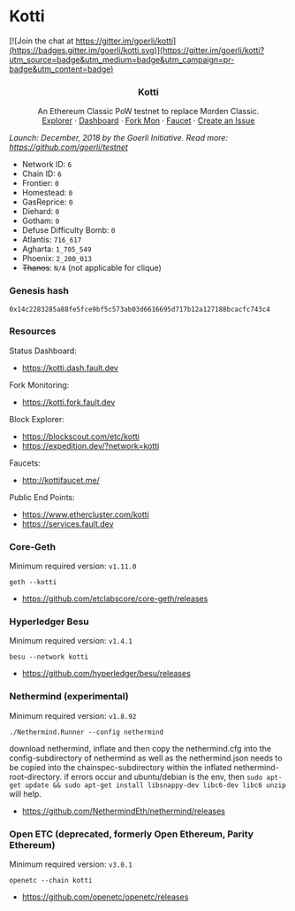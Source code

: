 # Kotti
[![Join the chat at https://gitter.im/goerli/kotti](https://badges.gitter.im/goerli/kotti.svg)](https://gitter.im/goerli/kotti?utm_source=badge&utm_medium=badge&utm_campaign=pr-badge&utm_content=badge)

<center>
  <h3 align="center">Kotti</h3>
  <p align="center">
    An Ethereum Classic PoW testnet to replace Morden Classic.
    <br />
    <a href="https://blockscout.com/etc/kotti/">Explorer</a>
    ·
    <a href="https://kotti.dash.fault.dev/">Dashboard</a>
    ·
    <a href="https://kotti.fork.fault.dev/">Fork Mon</a>
    ·
    <a href="http://kottifaucet.me/">Faucet</a>
    ·
    <a href="https://github.com/eth-classic/kotti/issues/new">Create an Issue</a>
  </p>
</center>

_Launch: December, 2018 by the Goerli Initiative. Read more: https://github.com/goerli/testnet_

- Network ID: `6`
- Chain ID: `6`
- Frontier: `0`
- Homestead: `0`
- GasReprice: `0`
- Diehard: `0`
- Gotham: `0`
- Defuse Difficulty Bomb: `0`
- Atlantis: `716_617`
- Agharta: `1_705_549`
- Phoenix: `2_200_013`
- ~~Thanos~~: `N/A` (not applicable for clique)

### Genesis hash

```
0x14c2283285a88fe5fce9bf5c573ab03d6616695d717b12a127188bcacfc743c4
```

### Resources

Status Dashboard:
- https://kotti.dash.fault.dev

Fork Monitoring:
- https://kotti.fork.fault.dev

Block Explorer:
- https://blockscout.com/etc/kotti
- https://expedition.dev/?network=kotti

Faucets:
- http://kottifaucet.me/

Public End Points:
- https://www.ethercluster.com/kotti
- https://services.fault.dev

### Core-Geth

Minimum required version: `v1.11.0`

```
geth --kotti
```
- https://github.com/etclabscore/core-geth/releases

### Hyperledger Besu

Minimum required version: `v1.4.1`

```
besu --network kotti
```
- https://github.com/hyperledger/besu/releases

### Nethermind (experimental)

Minimum required version: `v1.8.92`

```
./Nethermind.Runner --config nethermind 
```
download nethermind, inflate and then copy the nethermind.cfg into the config-subdirectory of nethermind 
as well as the nethermind.json needs to be copied into the chainspec-subdirectory within the inflated nethermind-root-directory.
if errors occur and ubuntu/debian is the env, then 
```sudo apt-get update && sudo apt-get install libsnappy-dev libc6-dev libc6 unzip``` 
will help.

- https://github.com/NethermindEth/nethermind/releases

### Open ETC (deprecated, formerly Open Ethereum, Parity Ethereum)

Minimum required version: `v3.0.1`

```
openetc --chain kotti
```
- https://github.com/openetc/openetc/releases
